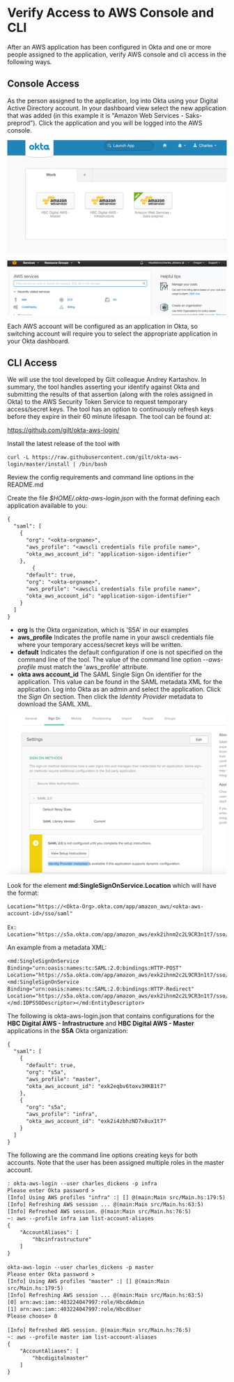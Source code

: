 # Verify Access to AWS Console and CLI

After an AWS application has been configured in Okta and one or more people assigned to the application, verify AWS console and cli access in the following ways.


## Console Access
As the person assigned to the application, log into Okta using your Digital Active Directory account. In your dashboard view select the new application that was added (in this example it is "Amazon Web Services - Saks-preprod").  Click the application and you will be logged into the AWS console.

![Dashboard](images/verifyConsole-dashboard.png "Dashboard")

![Logged In](images/verifyConsole-loggedIn.png "Logged In")


Each AWS account will be configured as an application in Okta, so switching account will require you to select the appropriate application in your Okta dashboard.


## CLI Access
We will use the tool developed by Gilt colleague Andrey Kartashov.  In summary, the tool handles asserting your identify against Okta and submitting the results of that assertion (along with the roles assigned in Okta) to the AWS Security Token Service to request temporary access/secret keys.  The tool has an option to continuously refresh keys before they expire in their 60 minute lifesapn. 
The tool can be found at:

https://github.com/gilt/okta-aws-login/

Install the latest release of the tool with 

```
curl -L https://raw.githubusercontent.com/gilt/okta-aws-login/master/install | /bin/bash
```

Review the config requirements and command line options in the README.md

Create the file *$HOME/.okta-aws-login.json* with the format defining each application available to you:

```
{
  "saml": [
    {
      "org": "<okta-orgname>",
      "aws_profile": "<awscli credentials file profile name>",
      "okta_aws_account_id": "application-sigon-identifier"
    },
        {
      "default": true,
      "org": "<okta-orgname>",
      "aws_profile": "<awscli credentials file profile name>",
      "okta_aws_account_id": "application-sigon-identifier"
    }
  ]
}

```	

* **org** Is the Okta organization, which is 'S5A' in our examples
* **aws_profile** Indicates the profile name in your awscli credentials  file where your temporary access/secret keys will be written.
* **default** Indicates the default configuration if one is not specified on the command line of the tool.  The value of the command line option *--aws-profile* must match the 'aws_profile' attribute.
* **okta aws account_id** The SAML Single Sign On identifier for the application.  This value can be found in the SAML metadata XML for the application.  Log into Okta as an admin and select the application.  Click the *Sign On* section.  Then click the *Identity Provider* metadata to download the SAML XML.

![Metadata](images/verifyCLI-DownloadSAML.png 'Metadata Download')

Look for the element **md:SingleSignOnService.Location** which will have the format:

```
Location="https://<Okta-Org>.okta.com/app/amazon_aws/<okta-aws-account-id>/sso/saml"

Ex:
Location="https://s5a.okta.com/app/amazon_aws/exk2ihnm2c2L9CR3n1t7/sso/saml"
```

An example from a metadata XML:

```
<md:SingleSignOnService Binding="urn:oasis:names:tc:SAML:2.0:bindings:HTTP-POST" Location="https://s5a.okta.com/app/amazon_aws/exk2ihnm2c2L9CR3n1t7/sso/saml"/><md:SingleSignOnService Binding="urn:oasis:names:tc:SAML:2.0:bindings:HTTP-Redirect" Location="https://s5a.okta.com/app/amazon_aws/exk2ihnm2c2L9CR3n1t7/sso/saml"/></md:IDPSSODescriptor></md:EntityDescriptor>
```

The following is okta-aws-login.json that contains configurations for the **HBC Digital AWS - Infrastructure** and **HBC Digital AWS - Master** applications in the **S5A** Okta organization:

```
{
  "saml": [
    {
      "default": true,
      "org": "s5a",
      "aws_profile": "master",
      "okta_aws_account_id": "exk2eqbv6toxv3HKB1t7"
    },
    {
      "org": "s5a",
      "aws_profile": "infra",
      "okta_aws_account_id": "exk2i4zbhzND7x8ux1t7"
    }
  ]
}
``` 

The following are the command line options creating keys for both accounts.  Note that the user has been assigned multiple roles in the master account.

```
: okta-aws-login --user charles_dickens -p infra
Please enter Okta password >
[Info] Using AWS profiles "infra" :| [] @(main:Main src/Main.hs:179:5)
[Info] Refreshing AWS session ... @(main:Main src/Main.hs:63:5)
[Info] Refreshed AWS session. @(main:Main src/Main.hs:76:5)
~: aws --profile infra iam list-account-aliases
{
    "AccountAliases": [
        "hbcinfrastructure"
    ]
}

okta-aws-login --user charles_dickens -p master
Please enter Okta password >
[Info] Using AWS profiles "master" :| [] @(main:Main src/Main.hs:179:5)
[Info] Refreshing AWS session ... @(main:Main src/Main.hs:63:5)
[0] arn:aws:iam::403224047997:role/HbcdAdmin
[1] arn:aws:iam::403224047997:role/HbcdUser
Please choose> 0

[Info] Refreshed AWS session. @(main:Main src/Main.hs:76:5)
~: aws --profile master iam list-account-aliases
{
    "AccountAliases": [
        "hbcdigitalmaster"
    ]
}
```


